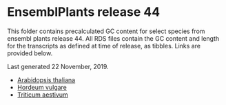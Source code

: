 # EnsemblPlants release 44

This folder contains precalculated GC content for select species from ensembl plants release 44.
All RDS files contain the GC content and length for the transcripts as defined at time of release, as tibbles.
Links are provided below.

Last generated 22 November, 2019.
- [Arabidopsis thaliana](Arabidopsis_thaliana.TAIR10.44.rds)
- [Hordeum vulgare](Hordeum_vulgare.IBSC_v2.44.rds)
- [Triticum aestivum](Triticum_aestivum.IWGSC.44.rds)
